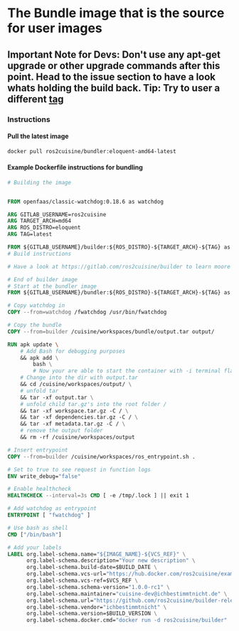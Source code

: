# The Bundle image that is the source for user images

## Important Note for Devs: Don't use any apt-get upgrade or other upgrade commands after this point. Head to the issue section to have a look whats holding the build back. Tip: Try to user a different [tag](https://hub.docker.com/repository/docker/ros2cuisine/bundler/tags)

### Instructions

#### Pull the latest image

```bash
docker pull ros2cuisine/bundler:eloquent-amd64-latest
```

#### Example Dockerfile instructions for bundling

```Dockerfile
# Building the image


FROM openfaas/classic-watchdog:0.18.6 as watchdog

ARG GITLAB_USERNAME=ros2cuisine
ARG TARGET_ARCH=md64
ARG ROS_DISTRO=eloquent
ARG TAG=latest

FROM ${GITLAB_USERNAME}/builder:${ROS_DISTRO}-${TARGET_ARCH}-${TAG} as builder
# Build instructions

# Have a look at https://gitlab.com/ros2cuisine/builder to learn moore about building instructions

# End of builder image
# Start at the bundler image
FROM ${GITLAB_USERNAME}/bundler:${ROS_DISTRO}-${TARGET_ARCH}-${TAG} as bundle

# Copy watchdog in
COPY --from=watchdog /fwatchdog /usr/bin/fwatchdog

# Copy the bundle
COPY --from=builder /cuisine/workspaces/bundle/output.tar output/

RUN apk update \
    # Add Bash for debugging purposes 
    && apk add \
        bash \
        # Now your are able to start the container with -i terminal flag
    # Change into the dir with output.tar
    && cd /cuisine/workspaces/output/ \
    # unfold tar
    && tar -xf output.tar \
    # unfold child tar.gz's into the root folder /
    && tar -xf workspace.tar.gz -C / \
    && tar -xf dependencies.tar.gz -C / \
    && tar -xf metadata.tar.gz -C / \
    # remove the output folder
    && rm -rf /cuisine/workspaces/output

# Insert entrypoint
COPY --from=builder /cuisine/workspaces/ros_entrypoint.sh .

# Set to true to see request in function logs
ENV write_debug="false"

# Enable healthcheck
HEALTHCHECK --interval=3s CMD [ -e /tmp/.lock ] || exit 1

# Add watchdog as entrypoint
ENTRYPOINT [ "fwatchdog" ]

# Use bash as shell
CMD ["/bin/bash"]

# Add your labels
LABEL org.label-schema.name="${IMAGE_NAME}-${VCS_REF}" \
      org.label-schema.description="Your new description" \
      org.label-schema.build-date=$BUILD_DATE \
      org.label-schema.vcs-url="https://hub.docker.com/ros2cuisine/example" \
      org.label-schema.vcs-ref=$VCS_REF \
      org.label-schema.schema-version="1.0.0-rc1" \
      org.label-schema.maintainer="cuisine-dev@ichbestimmtnicht.de" \
      org.label-schema.url="https://github.com/ros2cuisine/builder-release/" \
      org.label-schema.vendor="ichbestimmtnicht" \
      org.label-schema.version=$BUILD_VERSION \
      org.label-schema.docker.cmd="docker run -d ros2cuisine/builder"
```
